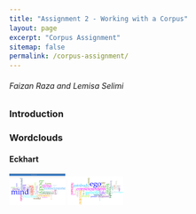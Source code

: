 ```yaml
---
title: "Assignment 2 - Working with a Corpus"
layout: page
excerpt: "Corpus Assignment"
sitemap: false
permalink: /corpus-assignment/
---
```


###### Faizan Raza and Lemisa Selimi

### Introduction


### Wordclouds

#### Eckhart

<img src="/wordclouds/Power of Now.png" style="width:20%;"/>
<img src="/wordclouds/a new earth.png" style="width:20%;"/>